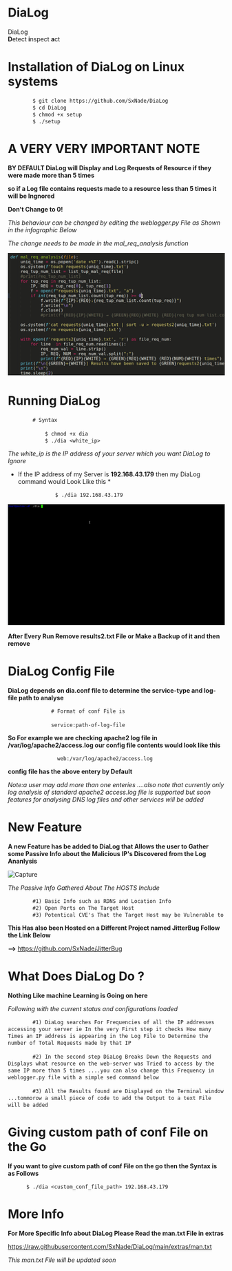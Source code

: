 # DiaLog

DiaLog     
                            **D**etect **i**nspect **a**ct 

# Installation of DiaLog on Linux systems

            $ git clone https://github.com/SxNade/DiaLog
            $ cd DiaLog
            $ chmod +x setup
            $ ./setup
            
# A VERY VERY IMPORTANT NOTE

**BY DEFAULT DiaLog will Display and Log Requests of Resource if they were made more than 5 times**

**so if a Log file contains requests made to a resource less than 5 times it will be Ingnored**

**Don't Change to 0!**

*This behaviour can be changed by editing the weblogger.py File as Shown in the infographic Below*

*The change needs to be made in the mal_req_analysis function*

![Capture](https://github.com/SxNade/DiaLog/blob/main/extras/change.gif)

# Running DiaLog

            # Syntax
                
                $ chmod +x dia
                $ ./dia <white_ip>
  
  *The white_ip is the IP address of your server which you want DiaLog to Ignore*
  
  * If the IP address of my Server is **192.168.43.179** then my DiaLog command would Look Like this *
  
                    $ ./dia 192.168.43.179

![Capture](https://github.com/SxNade/DiaLog/blob/main/extras/dia.gif)

**After Every Run Remove results2.txt File or Make a Backup of it and then remove** 

# DiaLog Config File

**DiaLog depends on dia.conf file to determine the service-type and log-file path to analyse**

                  # Format of conf File is                  
                  
                  service:path-of-log-file
                  
**So For example we are checking apache2 log file in /var/log/apache2/access.log our config file contents would look like this**

                    web:/var/log/apache2/access.log

**config file has the above entery by Default**

*Note:a user may add more than one enteries ....also note that currently only log analysis of standard apache2 access.log file is supported but soon features for analysing DNS log files and other services will be added*

# New Feature

**A new Feature has be added to DiaLog that Allows the user to Gather some Passive Info about the Malicious IP's Discovered from the Log Ananlysis**

![Capture]()

*The Passive Info Gathered About The HOSTS Include*

            #1) Basic Info such as RDNS and Location Info
            #2) Open Ports on The Target Host
            #3) Potentical CVE's That the Target Host may be Vulnerable to

**This Has also been Hosted on a Different Project named JitterBug Follow the Link Below**

**-->** https://github.com/SxNade/JitterBug

# What Does DiaLog Do ?

**Nothing Like machine Learning is Going on here**

*Following with the current status and configurations loaded*
            
            #1) DiaLog searches For Frequencies of all the IP addresses accessing your server ie In the very First step it checks How many Times an IP address is appearing in the Log File to Determine the number of Total Requests made by that IP
            
            #2) In the second step DiaLog Breaks Down the Requests and Displays what resource on the web-server was Tried to access by the same IP more than 5 times ....you can also change this Frequency in weblogger.py file with a simple sed command below
            
            #3) All the Results found are Displayed on the Terminal window ...tommorow a small piece of code to add the Output to a text File will be added

# Giving custom path of conf File on the Go

**If you want to give custom path of conf File on the go then the Syntax is as Follows**

          $ ./dia <custom_conf_file_path> 192.168.43.179


# More Info

**For More Specific Info about DiaLog Please Read the man.txt File in extras**

https://raw.githubusercontent.com/SxNade/DiaLog/main/extras/man.txt

*This man.txt File will be updated soon*


